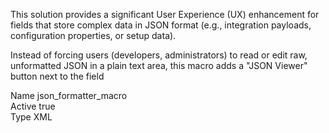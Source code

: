 This solution provides a significant User Experience (UX) enhancement for fields that store complex data in JSON format (e.g., integration payloads, configuration properties, or setup data). 

Instead of forcing users (developers, administrators) to read or edit raw, unformatted JSON in a plain text area, this macro adds a "JSON Viewer" button next to the field

Name	json_formatter_macro	
Active	true	
Type	XML
